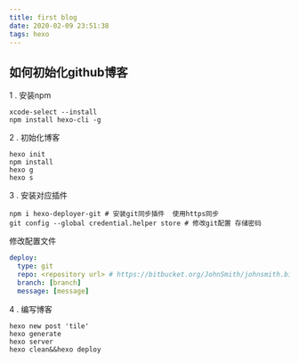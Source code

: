 ```yaml
---
title: first blog
date: 2020-02-09 23:51:38
tags: hexo
---
```


## 如何初始化github博客

1 . 安装npm

``` shell
xcode-select --install
npm install hexo-cli -g
```

2 . 初始化博客

``` shell
hexo init
npm install
hexo g
hexo s
```

3 . 安装对应插件

```shell 
npm i hexo-deployer-git # 安装git同步插件  使用https同步 
git config --global credential.helper store # 修改git配置 存储密码 
```
修改配置文件
```yaml
deploy:
  type: git
  repo: <repository url> # https://bitbucket.org/JohnSmith/johnsmith.bitbucket.io
  branch: [branch]
  message: [message]
```

4 . 编写博客

```shell
hexo new post 'tile'
hexo generate
hexo server
hexo clean&&hexo deploy
```
